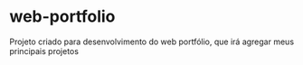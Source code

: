 # web-portfolio
Projeto criado para desenvolvimento do web portfólio, que irá agregar meus principais projetos
